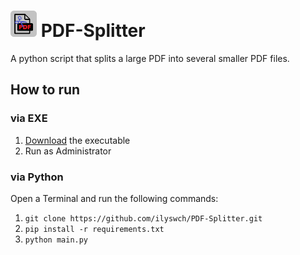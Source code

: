 
# <img src="https://raw.githubusercontent.com/ilyswch/pdf-splitter/main/icon/icon.png" width="42"/> PDF-Splitter

A python script that splits a large PDF into several smaller PDF files.


## How to run

### via EXE
1. [Download](https://github.com/ilyswch/PDF-Splitter/releases) the executable
2. Run as Administrator

### via Python
Open a Terminal and run the following commands:

1. `git clone https://github.com/ilyswch/PDF-Splitter.git`
2. `pip install -r requirements.txt`
3. `python main.py`
